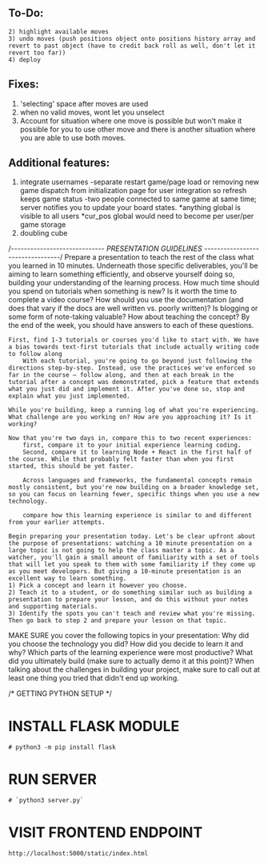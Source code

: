 ## To-Do:

	2) highlight available moves
	3) undo moves (push positions object onto positions history array and revert to past object (have to credit back roll as well, don't let it revert too far))
	4) deploy
	
## Fixes:
1) 'selecting' space after moves are used
2) when no valid moves, wont let you unselect
3) Account for situation where one move is possible but won't make it possible for you to use other move and there is another situation where you are able to use both moves.


## Additional features:
1) integrate usernames
	-separate restart game/page load or removing new game dispatch from initialization page for user integration so refresh keeps game status
	-two people connected to same game at same time; server notifies you to update your board states.
		*anything global is visible to all users
		*cur_pos global would need to become per user/per game storage
2) doubling cube

/*----------------------------- PRESENTATION GUIDELINES ---------------------------------*/
	Prepare a presentation to teach the rest of the class what you learned in 10 minutes. Underneath those specific deliverables, you'll be aiming to learn something efficiently, and observe yourself doing so, building your understanding of the learning process. 
		How much time should you spend on tutorials when something is new? 
		Is it worth the time to complete a video course? 
		How should you use the documentation (and does that vary if the docs are well written vs. poorly written)? 
		Is blogging or some form of note-taking valuable? 
		How about teaching the concept? 
	By the end of the week, you should have answers to each of these questions.

	First, find 1-3 tutorials or courses you'd like to start with. We have a bias towards text-first tutorials that include actually writing code to follow along
		With each tutorial, you're going to go beyond just following the directions step-by-step. Instead, use the practices we've enforced so far in the course – follow along, and then at each break in the tutorial after a concept was demonstrated, pick a feature that extends what you just did and implement it. After you've done so, stop and explain what you just implemented.

	While you're building, keep a running log of what you're experiencing. What challenge are you working on? How are you approaching it? Is it working?

	Now that you're two days in, compare this to two recent experiences: 
		first, compare it to your initial experience learning coding.
		Second, compare it to learning Node + React in the first half of the course. While that probably felt faster than when you first started, this should be yet faster.

		Across languages and frameworks, the fundamental concepts remain mostly consistent, but you're now building on a broader knowledge set, so you can focus on learning fewer, specific things when you use a new technology. 

		compare how this learning experience is similar to and different from your earlier attempts.

	Begin preparing your presentation today. Let's be clear upfront about the purpose of presentations: watching a 10 minute presentation on a large topic is not going to help the class master a topic. As a watcher, you'll gain a small amount of familiarity with a set of tools that will let you speak to them with some familiarity if they come up as you meet developers. But giving a 10-minute presentation is an excellent way to learn something.
	1) Pick a concept and learn it however you choose. 
	2) Teach it to a student, or do something similar such as building a presentation to prepare your lesson, and do this without your notes and supporting materials. 
	3) Identify the spots you can't teach and review what you're missing. Then go back to step 2 and prepare your lesson on that topic.

MAKE SURE you cover the following topics in your presentation:
	Why did you choose the technology you did? 
	How did you decide to learn it and why? Which parts of the learning experience were most productive? 
	What did you ultimately build (make sure to actually demo it at this point)? When talking about the challenges in building your project, make sure to call out at least one thing you tried that didn't end up working.

/* GETTING PYTHON SETUP */
# INSTALL FLASK MODULE
	# python3 -m pip install flask
# RUN SERVER
	# `python3 server.py`
# VISIT FRONTEND ENDPOINT
	http://localhost:5000/static/index.html
